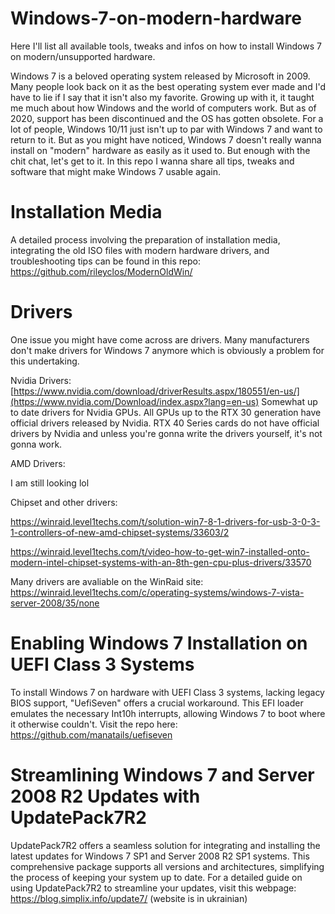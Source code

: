 # Windows-7-on-modern-hardware
Here I'll list all available tools, tweaks and infos on how to install Windows 7 on modern/unsupported hardware.

Windows 7 is a beloved operating system released by Microsoft in 2009. Many people look back on it as the best operating system ever made and I'd have to lie if I say that it isn't also my favorite.
Growing up with it, it taught me much about how Windows and the world of computers work. But as of 2020, support has been discontinued and the OS has gotten obsolete.
For a lot of people, Windows 10/11 just isn't up to par with Windows 7 and want to return to it. But as you might have noticed, Windows 7 doesn't really wanna install on "modern" hardware as easily as it used to.
But enough with the chit chat, let's get to it.
In this repo I wanna share all tips, tweaks and software that might make Windows 7 usable again. 

# Installation Media
A detailed process involving the preparation of installation media, integrating the old ISO files with modern hardware drivers, and troubleshooting tips can be found in this repo:
https://github.com/rileyclos/ModernOldWin/




# Drivers
One issue you might have come across are drivers. Many manufacturers don't make drivers for Windows 7 anymore which is obviously a problem for this undertaking.

Nvidia Drivers:
[https://www.nvidia.com/download/driverResults.aspx/180551/en-us/](https://www.nvidia.com/Download/index.aspx?lang=en-us)
Somewhat up to date drivers for Nvidia GPUs.
All GPUs up to the RTX 30 generation have official drivers released by Nvidia.
RTX 40 Series cards do not have official drivers by Nvidia and unless you're gonna write the drivers yourself, it's not gonna work.

AMD Drivers:

I am still looking lol


Chipset and other drivers:

https://winraid.level1techs.com/t/solution-win7-8-1-drivers-for-usb-3-0-3-1-controllers-of-new-amd-chipset-systems/33603/2

https://winraid.level1techs.com/t/video-how-to-get-win7-installed-onto-modern-intel-chipset-systems-with-an-8th-gen-cpu-plus-drivers/33570

Many drivers are avaliable on the WinRaid site:
https://winraid.level1techs.com/c/operating-systems/windows-7-vista-server-2008/35/none


# Enabling Windows 7 Installation on UEFI Class 3 Systems

To install Windows 7 on hardware with UEFI Class 3 systems, lacking legacy BIOS support, "UefiSeven" offers a crucial workaround. This EFI loader emulates the necessary Int10h interrupts, allowing Windows 7 to boot where it otherwise couldn't.
Visit the repo here: https://github.com/manatails/uefiseven


# Streamlining Windows 7 and Server 2008 R2 Updates with UpdatePack7R2

UpdatePack7R2 offers a seamless solution for integrating and installing the latest updates for Windows 7 SP1 and Server 2008 R2 SP1 systems. This comprehensive package supports all versions and architectures, simplifying the process of keeping your system up to date. For a detailed guide on using UpdatePack7R2 to streamline your updates, visit this webpage:
https://blog.simplix.info/update7/
(website is in ukrainian)









